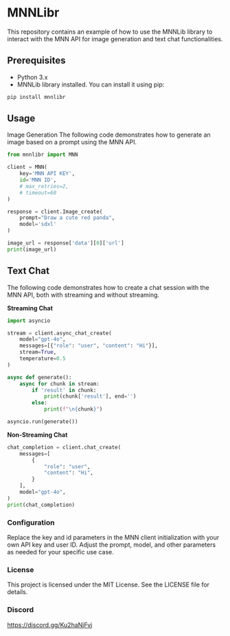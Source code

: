 # MNNLibr

This repository contains an example of how to use the MNNLib library to interact with the MNN API for image generation and text chat functionalities.

## Prerequisites

- Python 3.x
- MNNLib library installed. You can install it using pip:

```bash
pip install mnnlibr
```

## Usage
Image Generation
The following code demonstrates how to generate an image based on a prompt using the MNN API.

```python
from mnnlibr import MNN

client = MNN(
    key='MNN API KEY',
    id='MNN ID',
    # max_retries=2, 
    # timeout=60
)

response = client.Image_create(
    prompt="Draw a cute red panda",
    model='sdxl'
)

image_url = response['data'][0]['url']
print(image_url)
```

## Text Chat
The following code demonstrates how to create a chat session with the MNN API, both with streaming and without streaming.

**Streaming Chat**
```python
import asyncio

stream = client.async_chat_create(
    model="gpt-4o",
    messages=[{"role": "user", "content": "Hi"}],
    stream=True,
    temperature=0.5
)

async def generate():
    async for chunk in stream:
        if 'result' in chunk:
            print(chunk['result'], end='')
        else:
            print(f"\n{chunk}")

asyncio.run(generate())
```

**Non-Streaming Chat**
```python
chat_completion = client.chat_create(
    messages=[
        {
            "role": "user",
            "content": "Hi",
        }
    ],
    model="gpt-4o",
)
print(chat_completion)
```

### Configuration
Replace the key and id parameters in the MNN client initialization with your own API key and user ID.
Adjust the prompt, model, and other parameters as needed for your specific use case.

### License
This project is licensed under the MIT License. See the LICENSE file for details.

### Discord 
https://discord.gg/Ku2haNjFvj
